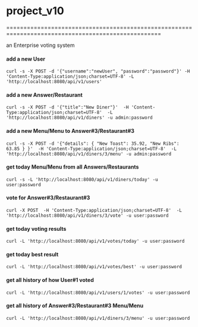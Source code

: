 # project_v10
===================================================================================================

an Enterprise voting system

#### add a new User
`curl -s -X POST -d '{"username":"newUser", "password":"password"}'
-H 'Content-Type:application/json;charset=UTF-8'
-L 'http://localhost:8080/api/v1/users'`

#### add a new Answer/Restaurant
`curl -s -X POST -d '{"title":"New Diner"}' 
-H 'Content-Type:application/json;charset=UTF-8' 
-L 'http://localhost:8080/api/v1/diners' -u admin:password`

#### add a new Menu/Menu to Answer#3/Restaurant#3
`curl -s -X POST -d '{"details": { "New Toast": 35.92, "New Ribs": 63.85 } }' 
-H 'Content-Type:application/json;charset=UTF-8' 
-L 'http://localhost:8080/api/v1/diners/3/menu' -u admin:password`

#### get today Menu/Menu from all Answers/Restaurants
`curl -s -L 'http://localhost:8080/api/v1/diners/today' -u user:password`

#### vote for Answer#3/Restaurant#3
`curl -X POST 
-H 'Content-Type:application/json;charset=UTF-8' 
-L 'http://localhost:8080/api/v1/diners/3/vote' -u user:password`

#### get today voting results
`curl -L 'http://localhost:8080/api/v1/votes/today' -u user:password`

#### get today best result
`curl -L 'http://localhost:8080/api/v1/votes/best' -u user:password`

#### get all history of how User#1 voted
`curl -L 'http://localhost:8080/api/v1/users/1/votes' -u user:password`

#### get all history of Answer#3/Restaurant#3 Menu/Menu
`curl -L 'http://localhost:8080/api/v1/diners/3/menu' -u user:password`

